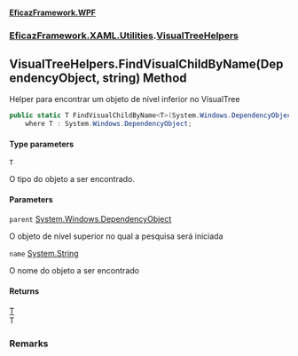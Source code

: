 #### [EficazFramework.WPF](EficazFrameworkData.md 'EficazFramework Data')
### [EficazFramework.XAML.Utilities](EficazFrameworkData.md#EficazFramework.XAML.Utilities 'EficazFramework.XAML.Utilities').[VisualTreeHelpers](EficazFramework.XAML.Utilities/VisualTreeHelpers.md 'EficazFramework.XAML.Utilities.VisualTreeHelpers')

## VisualTreeHelpers.FindVisualChildByName<T>(DependencyObject, string) Method

Helper para encontrar um objeto de nível inferior no VisualTree

```csharp
public static T FindVisualChildByName<T>(System.Windows.DependencyObject parent, string name)
    where T : System.Windows.DependencyObject;
```
#### Type parameters

<a name='EficazFramework.XAML.Utilities.VisualTreeHelpers.FindVisualChildByName_T_(System.Windows.DependencyObject,string).T'></a>

`T`

O tipo do objeto a ser encontrado.
#### Parameters

<a name='EficazFramework.XAML.Utilities.VisualTreeHelpers.FindVisualChildByName_T_(System.Windows.DependencyObject,string).parent'></a>

`parent` [System.Windows.DependencyObject](https://docs.microsoft.com/en-us/dotnet/api/System.Windows.DependencyObject 'System.Windows.DependencyObject')

O objeto de nível superior no qual a pesquisa será iniciada

<a name='EficazFramework.XAML.Utilities.VisualTreeHelpers.FindVisualChildByName_T_(System.Windows.DependencyObject,string).name'></a>

`name` [System.String](https://docs.microsoft.com/en-us/dotnet/api/System.String 'System.String')

O nome do objeto a ser encontrado

#### Returns
[T](EficazFramework.XAML.Utilities/VisualTreeHelpers/FindVisualChildByName_T_(DependencyObject,string).md#EficazFramework.XAML.Utilities.VisualTreeHelpers.FindVisualChildByName_T_(System.Windows.DependencyObject,string).T 'EficazFramework.XAML.Utilities.VisualTreeHelpers.FindVisualChildByName<T>(System.Windows.DependencyObject, string).T')  
T

### Remarks